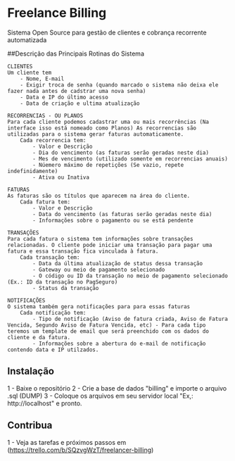 # Freelance Billing

Sistema Open Source para gestão de clientes e cobrança recorrente automatizada

##Descrição das Principais Rotinas do Sistema

	CLIENTES
	Um cliente tem
		- Nome, E-mail
		- Exigir troca de senha (quando marcado o sistema não deixa ele fazer nada antes de cadstrar uma nova senha)
		- Data e IP do último acesso
		- Data de criação e ultima atualização
		
	RECORRENCIAS - OU PLANOS
	Para cada cliente podemos cadastrar uma ou mais recorrências (Na interface isso está nomeado como Planos) As recorrencias são utilizadas para o sistema gerar faturas automaticamente.
		Cada recorrencia tem:
			- Valor e Descrição
			- Dia do vencimento (as faturas serão geradas neste dia)
			- Mes de vencimento (utilizado somente em recorrencias anuais)
			- Núemero máximo de repetições (Se vazio, repete indefinidamente)
			- Ativa ou Inativa
	
	FATURAS
	As faturas são os títulos que aparecem na área do cliente.
		Cada fatura tem:
			- Valor e Descrição
			- Data do vencimento (as faturas serão geradas neste dia)
			- Informações sobre o pagamento ou se está pendente
			
	TRANSAÇÕES
	Para cada fatura o sistema tem informações sobre transações relacionadas. O cliente pode iniciar uma transação para pagar uma fatura e essa transação fica vinculada à fatura.
		Cada transação tem:
			- Data da última atualização de status dessa transação
			- Gateway ou meio de pagamento selecionado
			- O código ou ID da transação no meio de pagamento selecionado (Ex.: ID da transação no PagSeguro)
			- Status da transação
			
	NOTIFICAÇÕES
	O sistema também gera notificações para para essas faturas
		Cada notificação tem:
			- Tipo de notificação (Aviso de fatura criada, Aviso de Fatura Vencida, Segundo Aviso de Fatura Vencida, etc) - Para cada tipo teremos um template de email que será preenchido com os dados do cliente e da fatura.
			- Informações sobre a abertura do e-mail de notificação contendo data e IP utilzados.

## Instalação

1 - Baixe o repositório
2 - Crie a base de dados "billing" e importe o arquivo .sql (DUMP)
3 - Coloque os arquivos em seu servidor local "Ex,: http://localhost" e pronto.

## Contribua

1 - Veja as tarefas e próximos passos em (https://trello.com/b/SQzvgWzT/freelancer-billing)
